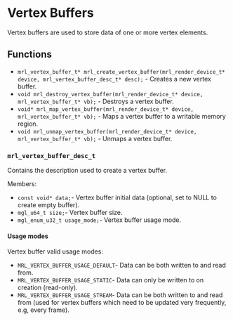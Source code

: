 # Vertex Buffers

Vertex buffers are used to store data of one or more vertex elements.

## Functions

- `mrl_vertex_buffer_t* mrl_create_vertex_buffer(mrl_render_device_t* device, mrl_vertex_buffer_desc_t* desc);` - Creates a new vertex buffer.
- `void mrl_destroy_vertex_buffer(mrl_render_device_t* device, mrl_vertex_buffer_t* vb);` - Destroys a vertex buffer.
- `void* mrl_map_vertex_buffer(mrl_render_device_t* device, mrl_vertex_buffer_t* vb);` - Maps a vertex buffer to a writable memory region.
- `void mrl_unmap_vertex_buffer(mrl_render_device_t* device, mrl_vertex_buffer_t* vb);` - Unmaps a vertex buffer.

### `mrl_vertex_buffer_desc_t`

Contains the description used to create a vertex buffer.

Members:

 - `const void* data;`- Vertex buffer initial data (optional, set to NULL to create empty buffer).
 - `mgl_u64_t size;`- Vertex buffer size.
 - `mgl_enum_u32_t usage_mode;`- Vertex buffer usage mode.

#### Usage modes

Vertex buffer valid usage modes:

- `MRL_VERTEX_BUFFER_USAGE_DEFAULT`- Data can be both written to and read from.
- `MRL_VERTEX_BUFFER_USAGE_STATIC`- Data can only be written to on creation (read-only).
- `MRL_VERTEX_BUFFER_USAGE_STREAM`- Data can be both written to and read from (used for vertex buffers which need to be updated very frequently, e.g, every frame).

